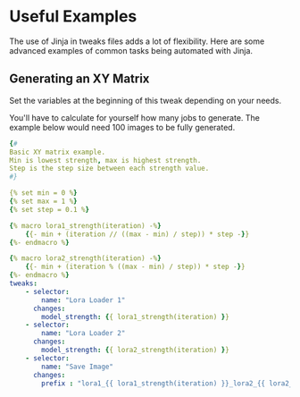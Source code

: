 # Useful Examples

The use of Jinja in tweaks files adds a lot of flexibility. Here are some advanced examples of common tasks being automated with Jinja.

## Generating an XY Matrix
Set the variables at the beginning of this tweak depending on your needs.

You'll have to calculate for yourself how many jobs to generate. The example below would need 100 images to be fully generated.

```yaml
{#
Basic XY matrix example.
Min is lowest strength, max is highest strength.
Step is the step size between each strength value.
#}

{% set min = 0 %}
{% set max = 1 %}
{% set step = 0.1 %}

{% macro lora1_strength(iteration) -%}
    {{- min + (iteration // ((max - min) / step)) * step -}}
{%- endmacro %}

{% macro lora2_strength(iteration) -%}
    {{- min + (iteration % ((max - min) / step)) * step -}}
{%- endmacro %}
tweaks:
    - selector:
        name: "Lora Loader 1"
      changes:
        model_strength: {{ lora1_strength(iteration) }}
    - selector:
        name: "Lora Loader 2"
      changes:
        model_strength: {{ lora2_strength(iteration) }}
    - selector:
        name: "Save Image"
      changes:
        prefix : "lora1_{{ lora1_strength(iteration) }}_lora2_{{ lora2_strength(iteration) }}_image"
```